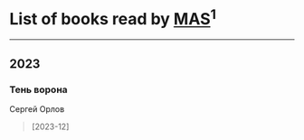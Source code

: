 # List of books read by [MAS](https://my.mail.ru/mail/al.alex/)<sup>1</sup>
---

## 2023

### Тень ворона
Сергей Орлов
> [2023-12] 



